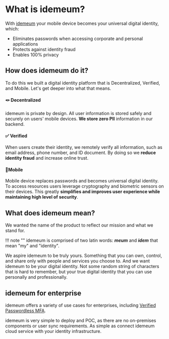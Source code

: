 # What is idemeum?

With [idemeum](https://idemeum.com/blog/about-idemeum) your mobile device becomes your universal digital identity, which:

* Eliminates passwords when accessing corporate and personal applications
* Protects against identity fraud
* Enables 100% privacy

## How does idemeum do it?

To do this we built a digital identity platform that is Decentralized, Verified, and Mobile. Let's get deeper into what that means.

#### 🪢 Decentralized
idemeum is private by design. All user information is stored safely and securely on users' mobile devices. **We store zero PII** information in our backend.

#### ✅ Verified
When users create their identity, we remotely verify all information, such as email address, phone number, and ID document. By doing so we **reduce identity fraud** and increase online trust.

#### 📱Mobile
Mobile device replaces passwords and becomes universal digital identity. To access resources users leverage cryptography and biometric sensors on their devices. This greatly **simplifies and improves user experience while maintaining high level of security**.

## What does idemeum mean?
We wanted the name of the product to reflect our mission and what we stand for.

!!! note ""
    idemeum is comprised of two latin words: ***meum*** and ***idem*** that mean "my" and "identity".

We aspire idemeum to be truly yours. Something that you can own, control, and share only with people and services you choose to. And we want idemeum to be your digital identity. Not some random string of characters that is hard to remember, but your true digital identity that you can use personally and professionally.

## idemeum for enterprise

idemeum offers a variety of use cases for enterprises, including [Verified Passwordless MFA](https://idemeum.com/mfa).

idemeum is very simple to deploy and POC, as there are no on-premises components or user sync requirements. As simple as connect idemeum cloud service with your identity infrastructure.
